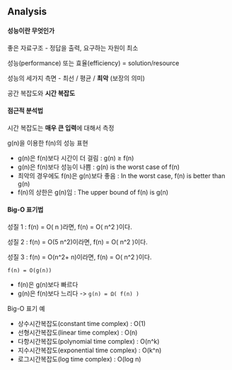 ## Analysis

#### 성능이란 무엇인가

좋은 자료구조 - 정답을 출력, 요구하는 자원이 최소

성능(performance) 또는 효율(efficiency) = solution/resource

성능의 세가지 측면 - 최선 / 평균 / **최악** (보장의 의미)

공간 복잡도와 **시간 복잡도**

#### 점근적 분석법

시간 복잡도는 **매우 큰 입력**에 대해서 측정

g(n)을 이용한 f(n)의 성능 표현

* g(n)은 f(n)보다 시간이 더 걸림 : g(n) ≥ f(n)
* g(n)은 f(n)보다 성능이 나쁨 : g(n) is the worst case of f(n)
* 최악의 경우에도 f(n)은 g(n)보다 좋음 : In the worst case, f(n) is better than g(n)
* f(n)의 상한은 g(n)임 : The upper bound of f(n) is g(n)

#### Big-O 표기법

성질 1 : f(n) = O( n )라면, f(n) = O( n^2 )이다.

성질 2 : f(n) = O(5 n^2)이라면, f(n) = O( n^2 )이다.

성질 3 : f(n) = O(n^2+ n)이라면, f(n) = O( n^2 )이다.

```
f(n) = O(g(n))
```

* f(n)은 g(n)보다 빠르다
* g(n)은 f(n)보다 느리다 -> ```g(n) = Ω( f(n) )```

Big-O 표기 예

* 상수시간복잡도(constant time complex)  : O(1)
* 선형시간복잡도(linear time complex)  : O(n)
* 다항시간복잡도(polynomial time complex) : O(n^k)
* 지수시간복잡도(exponential time complex) : O(k^n)
* 로그시간복잡도(log time complex) : O(log n)
